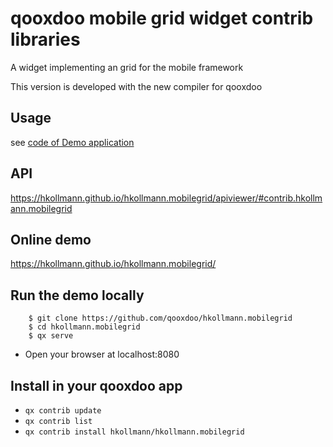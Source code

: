 # qooxdoo mobile grid widget contrib libraries

A widget implementing an grid for the mobile framework

This version is developed with the new compiler for qooxdoo

## Usage
see [code of Demo application](source/class/hkollmann/mobilegrid/demo/Application.js)

## API
https://hkollmann.github.io/hkollmann.mobilegrid/apiviewer/#contrib.hkollmann.mobilegrid

## Online demo
https://hkollmann.github.io/hkollmann.mobilegrid/

## Run the demo locally
```
    $ git clone https://github.com/qooxdoo/hkollmann.mobilegrid
    $ cd hkollmann.mobilegrid
    $ qx serve
```
- Open your browser at localhost:8080

## Install in your qooxdoo app
- `qx contrib update`
- `qx contrib list`
- `qx contrib install hkollmann/hkollmann.mobilegrid`
